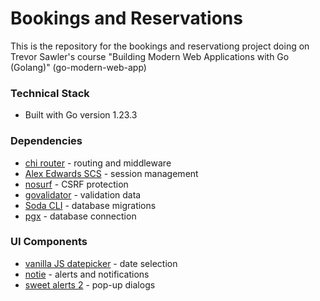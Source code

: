 # Bookings and Reservations 

This is the repository for the bookings and reservationg project doing on Trevor Sawler's course "Building Modern Web Applications with Go (Golang)"
(go-modern-web-app) 

### Technical Stack
- Built with Go version 1.23.3

### Dependencies
- [chi router](https://github.com/go-chi/chi/v5) - routing and middleware
- [Alex Edwards SCS](https://github.com/alexedwards/scs/v2) - session management 
- [nosurf](https://github.com/justinas/nosurf) - CSRF protection
- [govalidator](https://github.com/asaskevich/govalidator) - validation data
- [Soda CLI](https://gobuffalo.io/documentation/database/soda/) - database migrations
- [pgx](https://github.com/jackc/pgx) - database connection 

### UI Components
- [vanilla JS datepicker](https://github.com/mymth/vanillajs-datepicker/) - date selection
- [notie](https://github.com/jaredreich/notie) - alerts and notifications
- [sweet alerts 2](https://sweetalert2.github.io/#download) - pop-up dialogs
